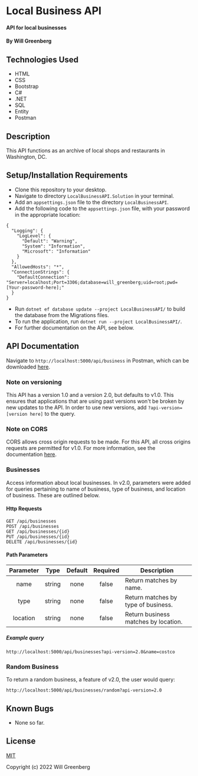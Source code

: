 # Local Business API

#### API for local businesses

#### By Will Greenberg

## Technologies Used

* HTML
* CSS
* Bootstrap
* C#
* .NET
* SQL
* Entity
* Postman

## Description

This API functions as an archive of local shops and restaurants in Washington, DC.

## Setup/Installation Requirements

* Clone this repository to your desktop.
* Navigate to directory `LocalBusinessAPI.Solution` in your terminal.
* Add an `appsettings.json` file to the directory `LocalBusinessAPI`.
* Add the following code to the `appsettings.json` file, with your password in the appropriate location:
```
{
  "Logging": {
    "LogLevel": {
      "Default": "Warning",
      "System": "Information",
      "Microsoft": "Information"
    }
  },
  "AllowedHosts": "*",
  "ConnectionStrings": {
    "DefaultConnection": "Server=localhost;Port=3306;database=will_greenberg;uid=root;pwd=[Your-password-here];"
  }
}
```
* Run `dotnet ef database update --project LocalBusinessAPI/` to build the database from the Migrations files.
* To run the application, run `dotnet run --project LocalBusinessAPI/`.
* For further documentation on the API, see below.

## API Documentation

Navigate to `http://localhost:5000/api/business` in Postman, which can be downloaded [here](https://www.postman.com/downloads/).


### Note on versioning

This API has a version 1.0 and a version 2.0, but defaults to v1.0. This ensures that applications that are using past versions won't be broken by new updates to the API. In order to use new versions, add `?api-version=[version here]` to the query. 

### Note on CORS

CORS allows cross origin requests to be made. For this API, all cross origins requests are permitted for v1.0. For more information, see the documentation [here](https://docs.microsoft.com/en-us/aspnet/core/security/cors?view=aspnetcore-2.2#how-cors).

### Businesses

Access information about local businesses. In v2.0, parameters were added for queries pertaining to name of business, type of business, and location of business. These are outlined below.

#### Http Requests

```
GET /api/businesses
POST /api/businesses
GET /api/businesses/{id}
PUT /api/businesses/{id}
DELETE /api/businesses/{id}
```

#### Path Parameters
| Parameter | Type | Default | Required | Description |
| :---: | :---: | :---: | :---: | --- |
| name | string | none | false | Return matches by name.
| type | string | none | false | Return matches by type of business. |
| location | string | none | false | Return business matches by location. |

##### Example query

```http://localhost:5000/api/businesses?api-version=2.0&name=costco```

### Random Business

To return a random business, a feature of v2.0, the user would query:

```
http://localhost:5000/api/businesses/random?api-version=2.0
```

## Known Bugs

* None so far.

## License

[MIT](https://opensource.org/licenses/MIT)

Copyright (c) 2022 Will Greenberg
